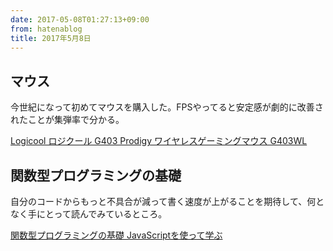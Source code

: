 ```yaml
---
date: 2017-05-08T01:27:13+09:00
from: hatenablog
title: 2017年5月8日
---
```


<h2>マウス</h2>

<p>今世紀になって初めてマウスを購入した。FPSやってると安定感が劇的に改善されたことが集弾率で分かる。</p>

<p></p><a href="http://www.amazon.co.jp/exec/obidos/ASIN/B01LXIUB7G/r7kamura07-22/">Logicool ロジクール G403 Prodigy ワイヤレスゲーミングマウス G403WL</a>

<h2>関数型プログラミングの基礎</h2>

<p>自分のコードからもっと不具合が減って書く速度が上がることを期待して、何となく手にとって読んでみているところ。</p>

<p></p><a href="http://www.amazon.co.jp/exec/obidos/ASIN/4865940596/r7kamura07-22/">関数型プログラミングの基礎 JavaScriptを使って学ぶ</a>

